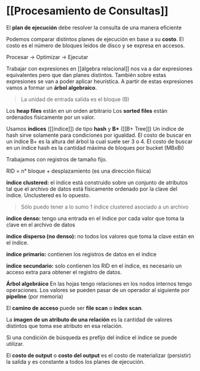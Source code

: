 # [[Procesamiento de Consultas]]

El **plan de ejecución** debe resolver la consulta de una manera eficiente

Podemos comparar distintos planes de ejecución en base a su **costo**. El costo es el número de bloques leidos de disco y se expresa en accesos.

Procesar → Optimizar → Ejecutar

Trabajar con expresiones en [[álgebra relacional]] nos va a dar expresiones equivalentes pero que dan planes distintos. También sobre estas expresiones se van a poder aplicar heurística. A partir de estas expresiones vamos a formar un **árbol algebraico**.

> La unidad de entrada salida es el bloque (B)

Los **heap files** están en un orden arbitrario
Los **sorted files** están ordenados físicamente por un valor.

Usamos 	**índices** ([[índice]]) de tipo **hash** y **B+** ([[B+ Tree]])
Un índice de hash sirve solamente para condiciones por igualdad.
El costo de buscar en un índice B+ es la altura del árbol la cual suele ser 3 o 4.
El costo de buscar en un índice hash es la cantidad máxima de bloques por bucket (MBxBi)

Trabajamos con registros de tamaño fijo.

RID = n° bloque + desplazamiento (es una dirección física)

**índice clustered:** el índice está construido sobre un conjunto de atributos tal que el archivo de datos está físicamente ordenado por la clave del índice. Unclustered es lo opuesto. 

> Sólo puedo tener a lo sumo 1 índice clustered asociado a un archivo

**índice denso:** tengo una entrada en el índice por cada valor que toma la clave en el archivo de datos

**índice disperso (no denso):** no todos los valores que toma la clave están en el índice.

**índice primario:** contienen los registros de datos en el índice

**índice secundario:** solo contienen los RID en el índice, es necesario un acceso extra para obtener el registro de datos.

**Árbol algebráico** En las hojas tengo relaciones en los nodos internos tengo operaciones.
Los valores se pueden pasar de un operador al siguiente por **pipeline** (por memoria)

El **camino de acceso** puede ser **file scan** o **index scan**.

La **ímagen de un atributo de una relación** es la cantidad de valores distintos que toma ese atributo en esa relación.

Si una condición de búsqueda es prefijo del índice el índice se puede utilizar.

El **costo de output** o **costo del output** es el costo de materializar (persistir) la salida y es constante a todos los planes de ejecución.
